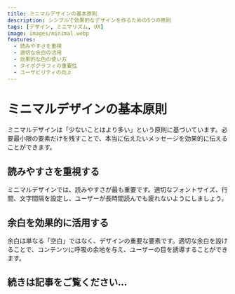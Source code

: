 ```yaml
---
title: ミニマルデザインの基本原則
description: シンプルで効果的なデザインを作るための5つの原則
tags: [デザイン, ミニマリズム, UX]
image: images/minimal.webp
features:
  - 読みやすさを重視
  - 適切な余白の活用
  - 効果的な色の使い方
  - タイポグラフィの重要性
  - ユーザビリティの向上
---
```


# ミニマルデザインの基本原則

ミニマルデザインは「少ないことはより多い」という原則に基づいています。必要最小限の要素だけを残すことで、本当に伝えたいメッセージを効果的に伝えることができます。

## 読みやすさを重視する

ミニマルデザインでは、読みやすさが最も重要です。適切なフォントサイズ、行間、文字間隔を設定し、ユーザーが長時間読んでも疲れないようにしましょう。

## 余白を効果的に活用する

余白は単なる「空白」ではなく、デザインの重要な要素です。適切な余白を設けることで、コンテンツに呼吸の余地を与え、ユーザーの目を誘導することができます。

## 続きは記事をご覧ください...
